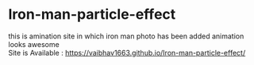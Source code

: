# Iron-man-particle-effect
this is amination site in which iron man photo has been added animation looks awesome <br>
Site is Available : https://vaibhav1663.github.io/Iron-man-particle-effect/

